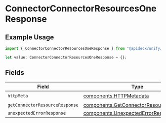 # ConnectorConnectorResourcesOneResponse

## Example Usage

```typescript
import { ConnectorConnectorResourcesOneResponse } from "@apideck/unify/models/operations";

let value: ConnectorConnectorResourcesOneResponse = {};
```

## Fields

| Field                                                                                              | Type                                                                                               | Required                                                                                           | Description                                                                                        |
| -------------------------------------------------------------------------------------------------- | -------------------------------------------------------------------------------------------------- | -------------------------------------------------------------------------------------------------- | -------------------------------------------------------------------------------------------------- |
| `httpMeta`                                                                                         | [components.HTTPMetadata](../../models/components/httpmetadata.md)                                 | :heavy_check_mark:                                                                                 | N/A                                                                                                |
| `getConnectorResourceResponse`                                                                     | [components.GetConnectorResourceResponse](../../models/components/getconnectorresourceresponse.md) | :heavy_minus_sign:                                                                                 | ConnectorResources                                                                                 |
| `unexpectedErrorResponse`                                                                          | [components.UnexpectedErrorResponse](../../models/components/unexpectederrorresponse.md)           | :heavy_minus_sign:                                                                                 | Unexpected error                                                                                   |